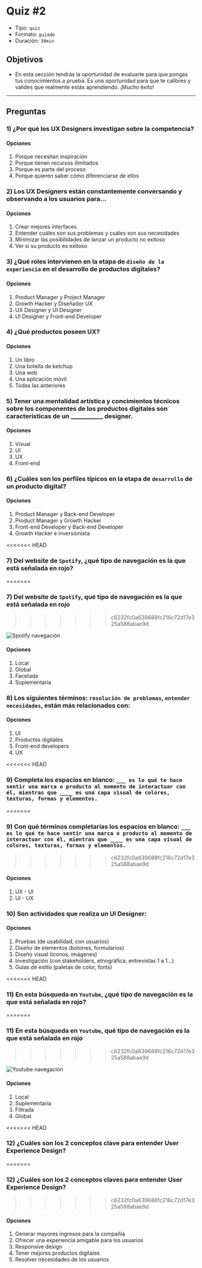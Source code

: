 # Quiz #2

- Tipo: `quiz`
- Formato: `guiado`
- Duración: `30min`

## Objetivos

- En esta sección tendrás la oportunidad de evaluarte para que pongas tus
  conocimientos a prueba. Es una oportunidad para que te calibres y valides que
  realmente estás aprendiendo. ¡Mucho éxito!

***

## Preguntas

### 1) ¿Por qué los UX Designers investigan sobre la competencia?

#### Opciones

1. Porque necesitan inspiración
2. Porque tienen recursos ilimitados
3. Porque es parte del proceso
4. Porque quieren saber cómo diferenciarse de ellos

<solution style="display:none;">4</solution>

### 2) Los UX Designers están constantemente conversando y observando a los usuarios para...

#### Opciones

1. Crear mejores interfaces
2. Entender cuáles son sus problemas y cuáles son sus necesidades
3. Minimizar las posibilidades de lanzar un producto no exitoso
4. Ver si su producto es exitoso

<solution style="display:none;">2</solution>

### 3) ¿Qué roles intervienen en la etapa de `diseño de la experiencia` en el desarrollo de productos digitales?

#### Opciones

1. Product Manager y Project Manager
2. Growth Hacker y Diseñador UX
3. UX Designer y UI Designer
4. UI Designer y Front-end Developer

<solution style="display:none;">3</solution>

### 4) ¿Qué productos poseen UX?

#### Opciones

1. Un libro
2. Una botella de ketchup
3. Una web
4. Una aplicación móvil
5. Todas las anteriores

<solution style="display:none;">5</solution>

### 5) Tener una mentalidad artística y concimientos técnicos sobre los componentes de los productos digitales son características de un  ___________ designer.

#### Opciones

1. Visual
2. UI
3. UX
4. Front-end

<solution style="display:none;">2</solution>

### 6) ¿Cuáles son los perfiles típicos en la etapa de `desarrollo` de un producto digital?

#### Opciones

1. Product Manager y Back-end Developer
2. Product Manager y Growth Hacker
3. Front-end Developer y Back-end Developer
4. Growth Hacker e inversionista

<solution style="display:none;">3</solution>

<<<<<<< HEAD
### 7) Del website de `Spotify`, ¿qué tipo de navegación es la que está señalada en rojo?
=======
### 7) Del website de `Spotify`, qué tipo de navegación es la que está señalada en rojo
>>>>>>> c6232fc0a639688fc216c72d17e325a588abae9d

![Spotify navegación](https://lh4.googleusercontent.com/_xRGmmD8EJRMhJPzE0CmPK-hu3BPrvvttPDDjgGTAcMhAPkzP0QEhNWgGp6Px6G3H3VcDQJhTddG4oalw__kpRPfSVYHJPgMhyKkLyBisEW9Plxe9XM61tubh2hMnTQX6Y5X5gQmefk )

#### Opciones

1. Local
2. Global
3. Facetada
4. Suplementaria

<solution style="display:none;">2</solution>

### 8) Los siguientes términos: `resolución de problemas`, `entender necesidades`, están más relacionados con:

#### Opciones

1. UI
2. Productos digitales
3. Front-end developers
4. UX

<solution style="display:none;">4</solution>

<<<<<<< HEAD
### 9) Completa los espacios en blanco: `___ es lo qué te hace sentir una marca o producto al momento de interactuar con él, mientras que ____ es una capa visual de colores, texturas, formas y elementos.`
=======
### 9) Con qué términos completarías los espacios en blanco: `___ es lo qué te hace sentir una marca o producto al momento de interactuar con él, mientras que ____ es una capa visual de colores, texturas, formas y elementos.`
>>>>>>> c6232fc0a639688fc216c72d17e325a588abae9d

#### Opciones

1. UX - UI
2. UI - UX

<solution style="display:none;">1</solution>

### 10) Son actividades que realiza un UI Designer:

#### Opciones

1. Pruebas (de usabilidad, con usuarios)
2. Diseño de elementos (botones, formularios)
3. Diseño visual (iconos, imágenes)
4. Investigación (con stakeholders, etnográfica, entrevistas 1 a 1…)
5. Guías de estilo (paletas de color, fonts)

<solution style="display:none;">2,3,5</solution>

<<<<<<< HEAD
### 11) En esta búsqueda en `Youtube`, ¿qué tipo de navegación es la que está señalada en rojo?
=======
### 11) En esta búsqueda en `Youtube`, qué tipo de navegación es la que está señalada en rojo
>>>>>>> c6232fc0a639688fc216c72d17e325a588abae9d

![Youtube navegación](https://lh3.googleusercontent.com/K_m6buhGG2DAr2GuQiq-vEL-dsHsBMfRYdrGSW6QXbl4eDDZIBW_ygvI6H_2h3yh4OPBWQXofy5uo5Pt-4Yt3554Q6fL3I2PHk3BTsgK2frCrhMo23llJdkeBZSjtxoM7PL4uZgErLw)

#### Opciones

1. Local
2. Suplementaria
3. Filtrada
4. Global

<solution style="display:none;">3</solution>

<<<<<<< HEAD
### 12) ¿Cuáles son los 2 conceptos clave para entender User Experience Design?
=======
### 12) ¿Cuáles son los 2 conceptos claves para entender User Experience Design?
>>>>>>> c6232fc0a639688fc216c72d17e325a588abae9d

#### Opciones

1. Generar mayores ingresos para la compañía
2. Ofrecer una experiencia amigable para los usuarios
3. Responsive design
4. Tener mejores productos digitales
5. Resolver necesidades de los usuarios

<solution style="display:none;">2,5</solution>
